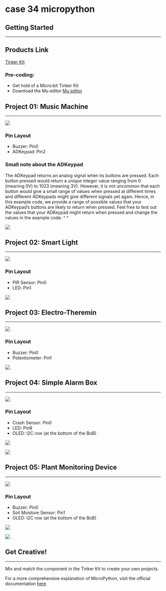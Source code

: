 ﻿# case 34 micropython

## Getting Started
---

## Products Link

[Tinker Kit](https://www.elecfreaks.com/micro-bit-tinker-kit.html)

### Pre-coding:

- Get hold of a Micro:bit Tinker Kit
- Download the Mu editor
[Mu editor](https://codewith.mu/)



## Project 01: Music Machine
---
![](https://wiki-media-ef.oss-cn-hongkong.aliyuncs.com//images/gXqhVI7.jpg)

### Pin Layout

- Buzzer: Pin0
- ADKeypad: Pin2

### Small note about the ADKeypad


The ADKeypad returns an analog signal when its buttons are pressed. Each button pressed would return a unique integer value ranging from 0 (meaning 0V) to 1023 (meaning 3V).
However, it is not uncommon that each button would give a small range of values when pressed at different times and different ADKeypads might give different signals yet again. Hence, in this example code, we provide a range of possible values that your ADKeypad’s buttons are likely to return when pressed.
Feel free to test out the values that your ADKeypad might return when pressed and change the values in the example code. ^ ^

![](https://wiki-media-ef.oss-cn-hongkong.aliyuncs.com//images/8xVE2p6.png)


## Project 02: Smart Light
---

![](https://wiki-media-ef.oss-cn-hongkong.aliyuncs.com//images/qIQKK4y.jpg)

### Pin Layout

- PIR Sensor: Pin0
- LED: Pin1

![](https://wiki-media-ef.oss-cn-hongkong.aliyuncs.com//images/7Dgi7Wt.png)

## Project 03: Electro-Theremin
---
![](https://wiki-media-ef.oss-cn-hongkong.aliyuncs.com//images/Njalhk0.jpg)

### Pin Layout

- Buzzer: Pin0
- Potentiometer: Pin1

![](https://wiki-media-ef.oss-cn-hongkong.aliyuncs.com//images/CBFkYTp.png)


## Project 04: Simple Alarm Box
---
![](https://wiki-media-ef.oss-cn-hongkong.aliyuncs.com//images/gWAmEhW.jpg)

### Pin Layout

- Crash Sensor: Pin0
- LED: Pin8
- OLED: I2C row (at the bottom of the BoB)


![](https://wiki-media-ef.oss-cn-hongkong.aliyuncs.com//images/R4XO4S6.png)

![](https://wiki-media-ef.oss-cn-hongkong.aliyuncs.com//images/01GlIIR.png)

## Project 05: Plant Monitoring Device
---

![](https://wiki-media-ef.oss-cn-hongkong.aliyuncs.com//images/JBmCc6A.jpg)

### Pin Layout

- Buzzer: Pin0
- Soil Moisture Sensor: Pin1
- OLED: I2C row (at the bottom of the BoB)

![](https://wiki-media-ef.oss-cn-hongkong.aliyuncs.com//images/bOGavUM.png)

![](https://wiki-media-ef.oss-cn-hongkong.aliyuncs.com//images/guZyD53.png)


## Get Creative!
---
Mix and match the component in the Tinker Kit to create your own projects.

For a more comprehensive explanation of MicroPython, visit the official documentation [here](https://microbit-micropython.readthedocs.io/en/latest/tutorials/introduction.html)
